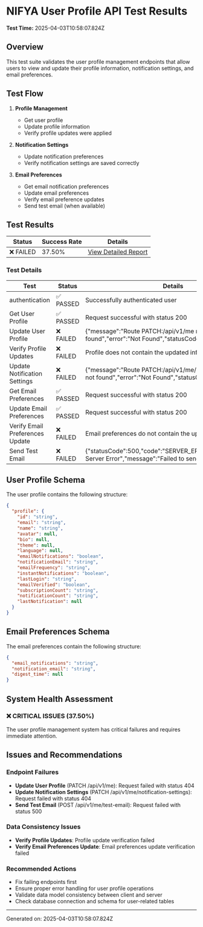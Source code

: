 # NIFYA User Profile API Test Results

**Test Time:** 2025-04-03T10:58:07.824Z

## Overview

This test suite validates the user profile management endpoints that allow users to view and update their profile information, notification settings, and email preferences.

## Test Flow

1. **Profile Management** 
   - Get user profile
   - Update profile information
   - Verify profile updates were applied

2. **Notification Settings**
   - Update notification preferences
   - Verify notification settings are saved correctly

3. **Email Preferences**
   - Get email notification preferences
   - Update email preferences
   - Verify email preference updates
   - Send test email (when available)

## Test Results

| Status | Success Rate | Details |
|--------|--------------|---------|
| ❌ FAILED | 37.50% | [View Detailed Report](user-profile-test-2025-04-03T10-58-07.817Z.md) |

### Test Details

| Test | Status | Details |
|------|--------|---------|
| authentication | ✅ PASSED | Successfully authenticated user |
| Get User Profile | ✅ PASSED | Request successful with status 200 |
| Update User Profile | ❌ FAILED | {"message":"Route PATCH:/api/v1/me not found","error":"Not Found","statusCode":404} |
| Verify Profile Updates | ❌ FAILED | Profile does not contain the updated information |
| Update Notification Settings | ❌ FAILED | {"message":"Route PATCH:/api/v1/me/notification-settings not found","error":"Not Found","statusCode":404} |
| Get Email Preferences | ✅ PASSED | Request successful with status 200 |
| Update Email Preferences | ✅ PASSED | Request successful with status 200 |
| Verify Email Preferences Update | ❌ FAILED | Email preferences do not contain the updated information |
| Send Test Email | ❌ FAILED | {"statusCode":500,"code":"SERVER_ERROR","error":"Internal Server Error","message":"Failed to send test email"} |

## User Profile Schema

The user profile contains the following structure:
```json
{
  "profile": {
    "id": "string",
    "email": "string",
    "name": "string",
    "avatar": null,
    "bio": null,
    "theme": null,
    "language": null,
    "emailNotifications": "boolean",
    "notificationEmail": "string",
    "emailFrequency": "string",
    "instantNotifications": "boolean",
    "lastLogin": "string",
    "emailVerified": "boolean",
    "subscriptionCount": "string",
    "notificationCount": "string",
    "lastNotification": null
  }
}
```

## Email Preferences Schema

The email preferences contain the following structure:
```json
{
  "email_notifications": "string",
  "notification_email": "string",
  "digest_time": null
}
```

## System Health Assessment

### ❌ CRITICAL ISSUES (37.50%)
The user profile management system has critical failures and requires immediate attention.

## Issues and Recommendations

### Endpoint Failures
- **Update User Profile** (PATCH /api/v1/me): Request failed with status 404
- **Update Notification Settings** (PATCH /api/v1/me/notification-settings): Request failed with status 404
- **Send Test Email** (POST /api/v1/me/test-email): Request failed with status 500

### Data Consistency Issues
- **Verify Profile Updates**: Profile update verification failed
- **Verify Email Preferences Update**: Email preferences update verification failed

### Recommended Actions
- Fix failing endpoints first
- Ensure proper error handling for user profile operations
- Validate data model consistency between client and server
- Check database connection and schema for user-related tables

---
Generated on: 2025-04-03T10:58:07.824Z
